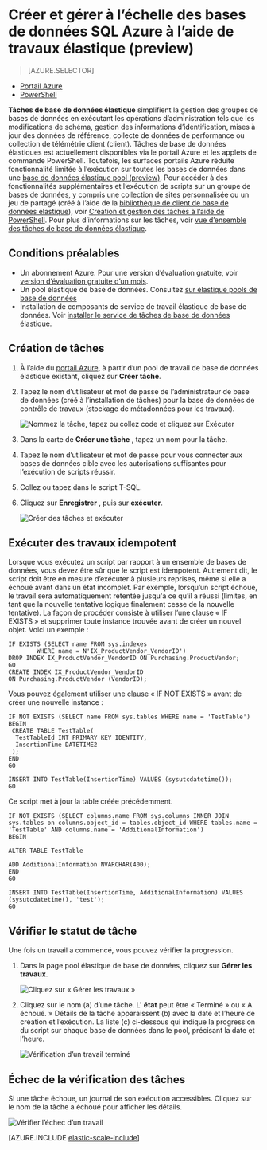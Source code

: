 <properties
    pageTitle="Créer et gérer à l’échelle des bases de données SQL Azure à l’aide de travaux élastique | Microsoft Azure"
    description="Passez en revue la création et la gestion d’un travail élastique de base de données."
    services="sql-database"
    documentationCenter=""
    manager="jhubbard"
    authors="ddove"
    editor=""/>

<tags
    ms.service="sql-database"
    ms.workload="sql-database"
    ms.tgt_pltfrm="na"
    ms.devlang="na"
    ms.topic="article"
    ms.date="07/27/2016"
    ms.author="ddove"/>

# <a name="create-and-manage-scaled-out-azure-sql-databases-using-elastic-jobs-preview"></a>Créer et gérer à l’échelle des bases de données SQL Azure à l’aide de travaux élastique (preview)

> [AZURE.SELECTOR]
- [Portail Azure](sql-database-elastic-jobs-create-and-manage.md)
- [PowerShell](sql-database-elastic-jobs-powershell.md)


**Tâches de base de données élastique** simplifient la gestion des groupes de bases de données en exécutant les opérations d’administration tels que les modifications de schéma, gestion des informations d’identification, mises à jour des données de référence, collecte de données de performance ou collection de télémétrie client (client). Tâches de base de données élastiques est actuellement disponibles via le portail Azure et les applets de commande PowerShell. Toutefois, les surfaces portails Azure réduite fonctionnalité limitée à l’exécution sur toutes les bases de données dans une [base de données élastique pool (preview)](sql-database-elastic-pool.md). Pour accéder à des fonctionnalités supplémentaires et l’exécution de scripts sur un groupe de bases de données, y compris une collection de sites personnalisée ou un jeu de partagé (créé à l’aide de la [bibliothèque de client de base de données élastique](sql-database-elastic-scale-introduction.md)), voir [Création et gestion des tâches à l’aide de PowerShell](sql-database-elastic-jobs-powershell.md). Pour plus d’informations sur les tâches, voir [vue d’ensemble des tâches de base de données élastique](sql-database-elastic-jobs-overview.md). 

## <a name="prerequisites"></a>Conditions préalables

* Un abonnement Azure. Pour une version d’évaluation gratuite, voir [version d’évaluation gratuite d’un mois](https://azure.microsoft.com/pricing/free-trial/).
* Un pool élastique de base de données. Consultez [sur élastique pools de base de données](sql-database-elastic-pool.md)
* Installation de composants de service de travail élastique de base de données. Voir [installer le service de tâches de base de données élastique](sql-database-elastic-jobs-service-installation.md).

## <a name="creating-jobs"></a>Création de tâches

1. À l’aide du [portail Azure](https://portal.azure.com), à partir d’un pool de travail de base de données élastique existant, cliquez sur **Créer tâche**.
2. Tapez le nom d’utilisateur et mot de passe de l’administrateur de base de données (créé à l’installation de tâches) pour la base de données de contrôle de travaux (stockage de métadonnées pour les travaux).

    ![Nommez la tâche, tapez ou collez code et cliquez sur Exécuter][1]
2. Dans la carte de **Créer une tâche** , tapez un nom pour la tâche.
3. Tapez le nom d’utilisateur et mot de passe pour vous connecter aux bases de données cible avec les autorisations suffisantes pour l’exécution de scripts réussir.
4. Collez ou tapez dans le script T-SQL.
5. Cliquez sur **Enregistrer** , puis sur **exécuter**.

    ![Créer des tâches et exécuter][5]

## <a name="run-idempotent-jobs"></a>Exécuter des travaux idempotent

Lorsque vous exécutez un script par rapport à un ensemble de bases de données, vous devez être sûr que le script est idempotent. Autrement dit, le script doit être en mesure d’exécuter à plusieurs reprises, même si elle a échoué avant dans un état incomplet. Par exemple, lorsqu’un script échoue, le travail sera automatiquement retentée jusqu'à ce qu’il a réussi (limites, en tant que la nouvelle tentative logique finalement cesse de la nouvelle tentative). La façon de procéder consiste à utiliser l’une clause « IF EXISTS » et supprimer toute instance trouvée avant de créer un nouvel objet. Voici un exemple :

    IF EXISTS (SELECT name FROM sys.indexes
            WHERE name = N'IX_ProductVendor_VendorID')
    DROP INDEX IX_ProductVendor_VendorID ON Purchasing.ProductVendor;
    GO
    CREATE INDEX IX_ProductVendor_VendorID
    ON Purchasing.ProductVendor (VendorID);

Vous pouvez également utiliser une clause « IF NOT EXISTS » avant de créer une nouvelle instance :

    IF NOT EXISTS (SELECT name FROM sys.tables WHERE name = 'TestTable')
    BEGIN
     CREATE TABLE TestTable(
      TestTableId INT PRIMARY KEY IDENTITY,
      InsertionTime DATETIME2
     );
    END
    GO

    INSERT INTO TestTable(InsertionTime) VALUES (sysutcdatetime());
    GO

Ce script met à jour la table créée précédemment.

    IF NOT EXISTS (SELECT columns.name FROM sys.columns INNER JOIN sys.tables on columns.object_id = tables.object_id WHERE tables.name = 'TestTable' AND columns.name = 'AdditionalInformation')
    BEGIN

    ALTER TABLE TestTable

    ADD AdditionalInformation NVARCHAR(400);
    END
    GO

    INSERT INTO TestTable(InsertionTime, AdditionalInformation) VALUES (sysutcdatetime(), 'test');
    GO


## <a name="checking-job-status"></a>Vérifier le statut de tâche

Une fois un travail a commencé, vous pouvez vérifier la progression.

1. Dans la page pool élastique de base de données, cliquez sur **Gérer les travaux**.

    ![Cliquez sur « Gérer les travaux »][2]

2. Cliquez sur le nom (a) d’une tâche. L' **état** peut être « Terminé » ou « A échoué. » Détails de la tâche apparaissent (b) avec la date et l’heure de création et l’exécution. La liste (c) ci-dessous qui indique la progression du script sur chaque base de données dans le pool, précisant la date et l’heure.

    ![Vérification d’un travail terminé][3]


## <a name="checking-failed-jobs"></a>Échec de la vérification des tâches

Si une tâche échoue, un journal de son exécution accessibles. Cliquez sur le nom de la tâche a échoué pour afficher les détails.

![Vérifier l’échec d’un travail][4]


[AZURE.INCLUDE [elastic-scale-include](../../includes/elastic-scale-include.md)]

<!--Image references-->
[1]: ./media/sql-database-elastic-jobs-create-and-manage/screen-1.png
[2]: ./media/sql-database-elastic-jobs-create-and-manage/click-manage-jobs.png
[3]: ./media/sql-database-elastic-jobs-create-and-manage/running-jobs.png
[4]: ./media/sql-database-elastic-jobs-create-and-manage/failed.png
[5]: ./media/sql-database-elastic-jobs-create-and-manage/screen-2.png

 
